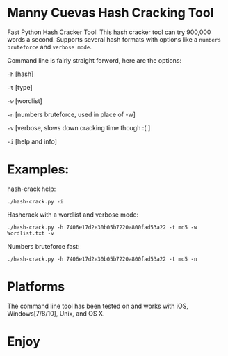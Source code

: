 # Manny Cuevas Hash Cracking Tool

Fast Python Hash Cracker Tool! This hash cracker tool can try 900,000 words a second.
Supports several hash formats with options like a `numbers bruteforce` and `verbose mode`.

Command line is fairly straight forword, here are the options:

`-h` [hash]

`-t` [type]

`-w` [wordlist]

`-n` [numbers bruteforce, used in place of -w]

`-v` [verbose, slows down cracking time though :( ]

`-i` [help and info]

# Examples:
hash-crack help:

`./hash-crack.py -i`

Hashcrack with a wordlist and verbose mode:

`./hash-crack.py -h 7406e17d2e30b05b7220a800fad53a22 -t md5 -w Wordlist.txt -v`

Numbers bruteforce fast:

`./hash-crack.py -h 7406e17d2e30b05b7220a800fad53a22 -t md5 -n`

# Platforms
The command line tool has been tested on and works with iOS, Windows[7/8/10], Unix, and OS X.

# Enjoy
